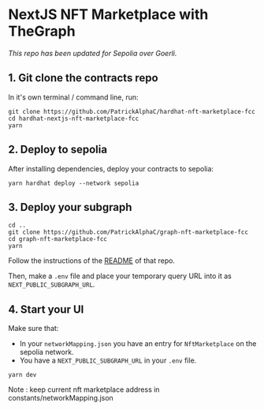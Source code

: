 # NextJS NFT Marketplace with TheGraph

_This repo has been updated for Sepolia over Goerli._

## 1. Git clone the contracts repo

In it's own terminal / command line, run:

```
git clone https://github.com/PatrickAlphaC/hardhat-nft-marketplace-fcc
cd hardhat-nextjs-nft-marketplace-fcc
yarn
```

## 2. Deploy to sepolia

After installing dependencies, deploy your contracts to sepolia:

```
yarn hardhat deploy --network sepolia
```

## 3. Deploy your subgraph

```
cd ..
git clone https://github.com/PatrickAlphaC/graph-nft-marketplace-fcc
cd graph-nft-marketplace-fcc
yarn
```

Follow the instructions of the [README](https://github.com/PatrickAlphaC/graph-nft-marketplace-fcc/blob/main/README.md) of that repo.

Then, make a `.env` file and place your temporary query URL into it as `NEXT_PUBLIC_SUBGRAPH_URL`.

## 4. Start your UI

Make sure that:

- In your `networkMapping.json` you have an entry for `NftMarketplace` on the sepolia network.
- You have a `NEXT_PUBLIC_SUBGRAPH_URL` in your `.env` file.

```
yarn dev
```

Note : keep current nft marketplace address in constants/networkMapping.json
